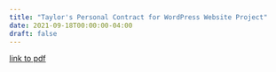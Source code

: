 ```yaml
---
title: "Taylor's Personal Contract for WordPress Website Project"
date: 2021-09-18T00:00:00-04:00
draft: false
---
```



[link to pdf](https://vibrant-williams-d83705.netlify.app/taylorpersonalcontract.pdf)

